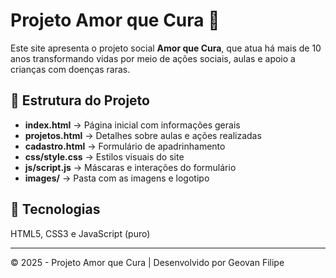 # Projeto Amor que Cura 💖

Este site apresenta o projeto social **Amor que Cura**, que atua há mais de 10 anos transformando vidas por meio de ações sociais, aulas e apoio a crianças com doenças raras.

## 📁 Estrutura do Projeto
- **index.html** → Página inicial com informações gerais  
- **projetos.html** → Detalhes sobre aulas e ações realizadas  
- **cadastro.html** → Formulário de apadrinhamento  
- **css/style.css** → Estilos visuais do site  
- **js/script.js** → Máscaras e interações do formulário  
- **images/** → Pasta com as imagens e logotipo

## 🚀 Tecnologias
HTML5, CSS3 e JavaScript (puro)

---
© 2025 - Projeto Amor que Cura | Desenvolvido por Geovan Filipe
